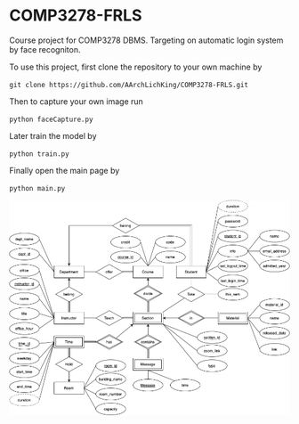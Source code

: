 # COMP3278-FRLS
Course project for COMP3278 DBMS. Targeting on automatic login system by face recogniton. 

To use this project, first clone the repository to your own machine by

`git clone https://github.com/AArchLichKing/COMP3278-FRLS.git`

Then to capture your own image run

`python faceCapture.py`

Later train the model by 

`python train.py`

Finally open the main page by

`python main.py`

![ER diagram](createDB.png)
